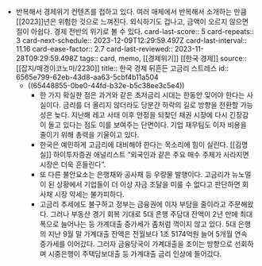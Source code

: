 - 반복해서 경제위기 컨텐츠를 접하고 있다. 여러 매체에서 반복해서 소개하는 만큼 [[2023]]년은 위험한 것으로 느껴진다. 외식하기도 겁나고, 금액이 오르지 않으면 질이 아쉽다. 경제 전반의 위기로 볼 수 있다.
  card-last-score:: 5
  card-repeats:: 3
  card-next-schedule:: 2023-12-09T12:29:59.497Z
  card-last-interval:: 11.16
  card-ease-factor:: 2.7
  card-last-reviewed:: 2023-11-28T09:29:59.498Z
  tags:: card, memo, [[경제위기]] [[한국 경제]]
  source:: [[잡지/매경이코노미/2230]]
  title:: 한국 경제 뒤흔든 고금리 스트레스
  id:: 6565e799-62eb-43d8-aa63-5cbf4b11a504
  * ((65448855-0be0-44fd-b32e-b5c38ee3c5e4))
	- 한 가지 확실한 점은 과거와 같은 초저금리 시대는 한동안 잊어야 한다는 사실이다. 금리를 더 올리지 않더라도 당분간 하락의 길로 방향을 전환할 가능성은 늦다. 지난해 레고 사태 이후 안정을 되찾던 채권 시장에 다시 긴장감이 돌고 있다는 점도 이를 보여주는 단면이다. 기업 재무팀도 이자 비용을 줄이기 위해 총력을 기울이고 있다.
	- 한국은 예민하게 고금리에 대비해야 한다는 목소리에 힘이 실린다.
	  [[김명실]] 하이투자증권 애널리스트 “외국인과 같은 주요 매수 주체가 사라지면 시장은 더욱 흔들린다”.
	- 또 다른 불안요소는 은행채와 공사채 등 우량물 발행이다.
	  고금리가 뉴노멀이 된 상황에서 기업들이 더 이상 자금 조달을 미룰 수 없다고 판단하면 회사채 시장 약세는 불가피하다.
	- 고금리 추세에도 불구하고 정부는 금융권에 이자 부담을 줄이라고 주문해왔다. 그러나 부동산 경기 회복 기대로 5대 은행 주담대 잔액이 2년 만에 최대폭으로 늘어나는 등 가계대출 증가세가 좀처럼 꺽이지 않고 있다. 5대 은행의 지난 9월 말 가계대출 잔액은 전월보다 1조 5174억원 늘어 5개월 연속 증가세를 이어갔다.
	  그러자 금융당국이 가계대출을 조이는 방향으로 선회하며 시중은행이 주택담보대출 등 가계대출 금리 인상에 들어갔다.